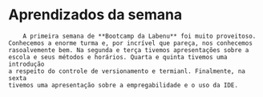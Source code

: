  # Aprendizados da semana

        A primeira semana de **Bootcamp da Labenu** foi muito proveitoso.
    Conhecemos a enorme turma e, por incrível que pareça, nos conhecemos 
    rasoalvemente bem. Na segunda e terça tivemos apresentações sobre a
    escola e seus métodos e horários. Quarta e quinta tivemos uma introdução
    a respeito do controle de versionamento e termianl. Finalmente, na sexta
    tivemos uma apresentação sobre a empregabilidade e o uso da IDE.

